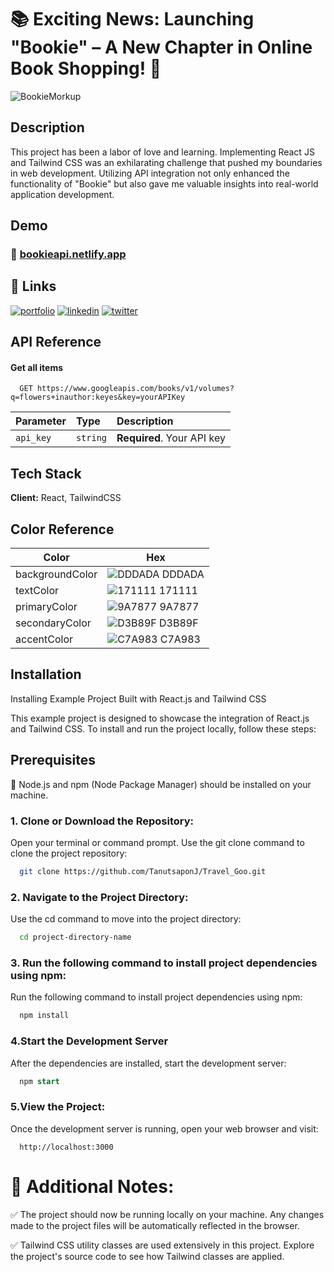 
# 📚 Exciting News: Launching "Bookie" – A New Chapter in Online Book Shopping! 🚀

![BookieMorkup](https://github.com/TanutsaponJ/Bookie.APIwebsite/assets/114305352/3e1d071a-ccd4-4ab2-a2b9-1e46b42d5b94)

##  Description 



This project has been a labor of love and learning. Implementing React JS and Tailwind CSS was an exhilarating challenge that pushed my boundaries in web development. Utilizing API integration not only enhanced the functionality of "Bookie" but also gave me valuable insights into real-world application development.



## Demo 

###  🚀 [bookieapi.netlify.app](https://bookieapi.netlify.app/)



## 🔗 Links
[![portfolio](https://img.shields.io/badge/my_portfolio-000?style=for-the-badge&logo=ko-fi&logoColor=white)]()
[![linkedin](https://img.shields.io/badge/linkedin-0A66C2?style=for-the-badge&logo=linkedin&logoColor=white)](https://www.linkedin.com/in/tanutsapon/)
[![twitter](https://img.shields.io/badge/twitter-1DA1F2?style=for-the-badge&logo=twitter&logoColor=white)](https://twitter.com/TJinaongkan)


## API Reference

#### Get all items

```http
  GET https://www.googleapis.com/books/v1/volumes?q=flowers+inauthor:keyes&key=yourAPIKey
```

| Parameter | Type     | Description                |
| :-------- | :------- | :------------------------- |
| `api_key` | `string` | **Required**. Your API key |




## Tech Stack

**Client:** React, TailwindCSS

## Color Reference

| Color             | Hex                                                                |
| ----------------- | ------------------------------------------------------------------ |
| backgroundColor | ![DDDADA](https://via.placeholder.com/10/DDDADA?text=+) DDDADA |
| textColor | ![171111](https://via.placeholder.com/10/171111?text=+) 171111 |
| primaryColor | ![9A7877](https://via.placeholder.com/10/9A7877?text=+) 9A7877 |
| secondaryColor | ![D3B89F](https://via.placeholder.com/10/D3B89F?text=+) D3B89F |
| accentColor | ![C7A983](https://via.placeholder.com/10/C7A983?text=+) C7A983 |


## Installation

Installing Example Project Built with React.js and Tailwind CSS

This example project is designed to showcase the integration of React.js and Tailwind CSS. To install and run the project locally, follow these steps:

## Prerequisites

 📙 Node.js and npm (Node Package Manager) should be installed on your machine.


### 1. Clone or Download the Repository: 

Open your terminal or command prompt.
Use the git clone command to clone the project repository:
```bash
  git clone https://github.com/TanutsaponJ/Travel_Goo.git
```

### 2. Navigate to the Project Directory:
Use the cd command to move into the project directory:
```bash
  cd project-directory-name
```

### 3. Run the following command to install project dependencies using npm:
Run the following command to install project dependencies using npm:
```bash
  npm install
```

### 4.Start the Development Server
After the dependencies are installed, start the development server:
```sql
  npm start
```

### 5.View the Project:
Once the development server is running, open your web browser and visit:
```arduino
  http://localhost:3000
```

# 📙 Additional Notes:
✅ The project should now be running locally on your machine. Any changes made to the project files will be automatically reflected in the browser.

✅ Tailwind CSS utility classes are used extensively in this project. Explore the project's source code to see how Tailwind classes are applied.

